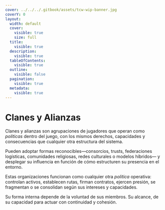 ```yaml
---
cover: ../../../.gitbook/assets/tcw-wip-banner.jpg
coverY: 0
layout:
  width: default
  cover:
    visible: true
    size: full
  title:
    visible: true
  description:
    visible: true
  tableOfContents:
    visible: true
  outline:
    visible: false
  pagination:
    visible: true
  metadata:
    visible: true
---
```


# Clanes y Alianzas

Clanes y alianzas son agrupaciones de jugadores que operan como _políticas_ dentro del juego, con los mismos derechos, capacidades y consecuencias que cualquier otra estructura del sistema.

Pueden adoptar formas reconocibles—consorcios, trusts, federaciones logísticas, comunidades religiosas, redes culturales o modelos híbridos— y desplegar su influencia en función de cómo estructuren su presencia en el entorno.

Estas organizaciones funcionan como cualquier otra _política_ operativa: controlan activos, establecen rutas, firman contratos, ejercen presión, se fragmentan o se consolidan según sus intereses y capacidades.

Su forma interna depende de la voluntad de sus miembros. Su alcance, de su capacidad para actuar con continuidad y cohesión.
